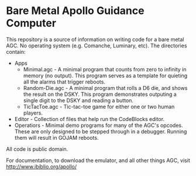 # Bare Metal Apollo Guidance Computer

This repository is a source of information on writing code for a bare metal AGC.  No operating system (e.g. Comanche, Luminary, etc).  The directories contain:

* Apps
   * Minimal.agc - A minimal program that counts from zero to infinity in memory (no output).  This program serves as a template for quieting all the alarms that trigger reboots.
   * Random-Die.agc - A minimal program that rolls a D6 die, and shows the result on the DSKY.  This program demonstrates outputing a single digit to the DSKY and reading a button.
   * TicTacToe.agc - Tic-tac-toe game for either one or two human players.
* Editor - Collection of files that help run the CodeBlocks editor.
* Operatiors - Minimal demo programs for many of the AGC's opcodes.  These are only designed to be stepped through in a debugger.  Running them will result in GOJAM reboots.

All code is public domain.

For documentation, to download the emulator, and all other things AGC, visit http://www.ibiblio.org/apollo/
